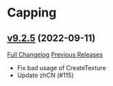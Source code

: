 # Capping

## [v9.2.5](https://github.com/BigWigsMods/Capping/tree/v9.2.5) (2022-09-11)
[Full Changelog](https://github.com/BigWigsMods/Capping/compare/v9.2.4...v9.2.5) [Previous Releases](https://github.com/BigWigsMods/Capping/releases)

- Fix bad usage of CreateTexture  
- Update zhCN (#115)  
